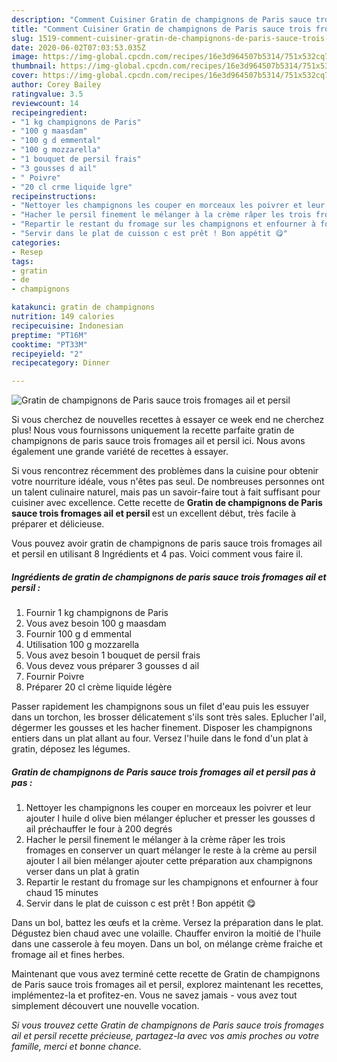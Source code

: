 ```yaml
---
description: "Comment Cuisiner Gratin de champignons de Paris sauce trois fromages ail et persil"
title: "Comment Cuisiner Gratin de champignons de Paris sauce trois fromages ail et persil"
slug: 1519-comment-cuisiner-gratin-de-champignons-de-paris-sauce-trois-fromages-ail-et-persil
date: 2020-06-02T07:03:53.035Z
image: https://img-global.cpcdn.com/recipes/16e3d964507b5314/751x532cq70/gratin-de-champignons-de-paris-sauce-trois-fromages-ail-et-persil-photo-principale-de-la-recette.jpg
thumbnail: https://img-global.cpcdn.com/recipes/16e3d964507b5314/751x532cq70/gratin-de-champignons-de-paris-sauce-trois-fromages-ail-et-persil-photo-principale-de-la-recette.jpg
cover: https://img-global.cpcdn.com/recipes/16e3d964507b5314/751x532cq70/gratin-de-champignons-de-paris-sauce-trois-fromages-ail-et-persil-photo-principale-de-la-recette.jpg
author: Corey Bailey
ratingvalue: 3.5
reviewcount: 14
recipeingredient:
- "1 kg champignons de Paris"
- "100 g maasdam"
- "100 g d emmental"
- "100 g mozzarella"
- "1 bouquet de persil frais"
- "3 gousses d ail"
- " Poivre"
- "20 cl crme liquide lgre"
recipeinstructions:
- "Nettoyer les champignons les couper en morceaux les poivrer et leur ajouter l huile d olive bien mélanger éplucher et presser les gousses d ail préchauffer le four à 200 degrés"
- "Hacher le persil finement le mélanger à la crème râper les trois fromages en conserver un quart mélanger le reste à la crème au persil ajouter l ail bien mélanger ajouter cette préparation aux champignons verser dans un plat à gratin"
- "Repartir le restant du fromage sur les champignons et enfourner à four chaud 15 minutes"
- "Servir dans le plat de cuisson c est prêt ! Bon appétit 😋"
categories:
- Resep
tags:
- gratin
- de
- champignons

katakunci: gratin de champignons 
nutrition: 149 calories
recipecuisine: Indonesian
preptime: "PT16M"
cooktime: "PT33M"
recipeyield: "2"
recipecategory: Dinner

---
```



![Gratin de champignons de Paris sauce trois fromages ail et persil](https://img-global.cpcdn.com/recipes/16e3d964507b5314/751x532cq70/gratin-de-champignons-de-paris-sauce-trois-fromages-ail-et-persil-photo-principale-de-la-recette.jpg)

Si vous cherchez de nouvelles recettes à essayer ce week end ne cherchez plus! Nous vous fournissons uniquement la recette parfaite gratin de champignons de paris sauce trois fromages ail et persil ici. Nous avons également une grande variété de recettes à essayer.

Si vous rencontrez récemment des problèmes dans la cuisine pour obtenir votre nourriture idéale, vous n'êtes pas seul. De nombreuses personnes ont un talent culinaire naturel, mais pas un savoir-faire tout à fait suffisant pour cuisiner avec excellence. Cette recette de <strong> Gratin de champignons de Paris sauce trois fromages ail et persil </strong> est un excellent début, très facile à préparer et délicieuse.

<!--inarticleads1-->

Vous pouvez avoir gratin de champignons de paris sauce trois fromages ail et persil en utilisant 8 Ingrédients et 4 pas. Voici comment vous faire il.

##### Ingrédients de gratin de champignons de paris sauce trois fromages ail et persil :

1. Fournir 1 kg champignons de Paris
1. Vous avez besoin 100 g maasdam
1. Fournir 100 g d emmental
1. Utilisation 100 g mozzarella
1. Vous avez besoin 1 bouquet de persil frais
1. Vous devez vous préparer 3 gousses d ail
1. Fournir  Poivre
1. Préparer 20 cl crème liquide légère


Passer rapidement les champignons sous un filet d&#39;eau puis les essuyer dans un torchon, les brosser délicatement s&#39;ils sont très sales. Eplucher l&#39;ail, dégermer les gousses et les hacher finement. Disposer les champignons entiers dans un plat allant au four. Versez l&#39;huile dans le fond d&#39;un plat à gratin, déposez les légumes. 

<!--inarticleads2-->

##### Gratin de champignons de Paris sauce trois fromages ail et persil pas à pas :

1. Nettoyer les champignons les couper en morceaux les poivrer et leur ajouter l huile d olive bien mélanger éplucher et presser les gousses d ail préchauffer le four à 200 degrés
1. Hacher le persil finement le mélanger à la crème râper les trois fromages en conserver un quart mélanger le reste à la crème au persil ajouter l ail bien mélanger ajouter cette préparation aux champignons verser dans un plat à gratin
1. Repartir le restant du fromage sur les champignons et enfourner à four chaud 15 minutes
1. Servir dans le plat de cuisson c est prêt ! Bon appétit 😋


Dans un bol, battez les œufs et la crème. Versez la préparation dans le plat. Dégustez bien chaud avec une volaille. Chauffer environ la moitié de l&#39;huile dans une casserole à feu moyen. Dans un bol, on mélange crème fraiche et fromage ail et fines herbes. 

<!--inarticleads1-->

<p>
Maintenant que vous avez terminé cette recette de Gratin de champignons de Paris sauce trois fromages ail et persil, explorez maintenant les recettes, implémentez-la et profitez-en. Vous ne savez jamais - vous avez tout simplement découvert une nouvelle vocation.
</p>

<p>
<i>Si vous trouvez cette Gratin de champignons de Paris sauce trois fromages ail et persil recette précieuse, partagez-la avec vos amis proches ou votre famille, merci et bonne chance.</i>
</p>
